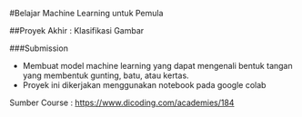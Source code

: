#Belajar Machine Learning untuk Pemula

##Proyek Akhir : Klasifikasi Gambar

###Submission 
- Membuat model machine learning yang dapat mengenali bentuk tangan yang membentuk gunting, batu, atau kertas.
- Proyek ini dikerjakan menggunakan notebook pada google colab

Sumber Course : https://www.dicoding.com/academies/184

